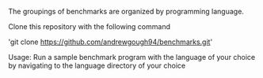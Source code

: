 The groupings of benchmarks are organized by programming language. 

Clone this repository with the following command

'git clone https://github.com/andrewgough94/benchmarks.git'

Usage: Run a sample benchmark program with the language of your choice by navigating to the language directory of your choice
